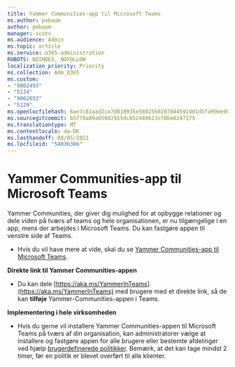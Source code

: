 ```yaml
---
title: Yammer Communities-app til Microsoft Teams
ms.author: pebaum
author: pebaum
manager: scotv
ms.audience: Admin
ms.topic: article
ms.service: o365-administration
ROBOTS: NOINDEX, NOFOLLOW
localization_priority: Priority
ms.collection: Adm_O365
ms.custom:
- "9002493"
- "5134"
- "9002653"
- "5129"
ms.openlocfilehash: 6ae7c81aad2ca7d010935e5802568207844592d81d5fa99ee90804167ea8e4f3
ms.sourcegitcommit: b5f7da89a650d2915dc652449623c78be6247175
ms.translationtype: MT
ms.contentlocale: da-DK
ms.lasthandoff: 08/05/2021
ms.locfileid: "54036386"
---
```

# <a name="yammer-communities-app-for-microsoft-teams"></a>Yammer Communities-app til Microsoft Teams

Yammer Communities, der giver dig mulighed for at opbygge relationer og dele viden på tværs af teams og hele organisationen, er nu tilgængelige i en app, mens der arbejdes i Microsoft Teams. Du kan fastgøre appen til venstre side af Teams. 

- Hvis du vil have mere at vide, skal du se [Yammer Communities-app til Microsoft Teams](https://go.microsoft.com/fwlink/?linkid=2127757&clcid=0x409).

**Direkte link til Yammer Communities-appen**

- Du kan dele [https://aka.ms/YammerInTeams](https://aka.ms/YammerInTeams) med brugere med et direkte link, så de kan **tilføje** Yammer-Communities-appen i Teams.

**Implementering i hele virksomheden**

- Hvis du gerne vil installere Yammer Communities-appen til Microsoft Teams på tværs af din organisation, kan administratorer vælge at installere og fastgøre appen for alle brugere eller bestemte afdelinger ved hjælp [brugerdefinerede politikker](https://docs.microsoft.com/microsoftteams/manage-apps). Bemærk, at det kan tage mindst 2 timer, før en politik er blevet overført til alle klienter.
